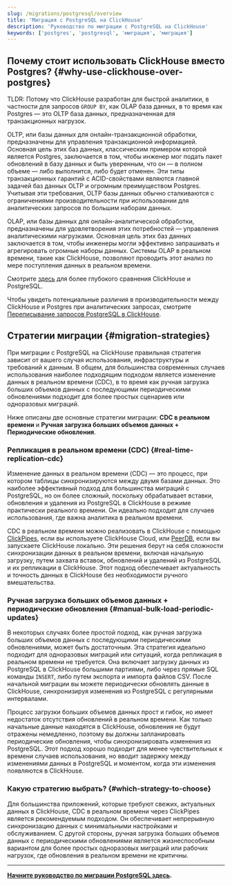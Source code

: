 ```yaml
---
slug: /migrations/postgresql/overview
title: 'Миграция с PostgreSQL на ClickHouse'
description: 'Руководство по миграции с PostgreSQL на ClickHouse'
keywords: ['postgres', 'postgresql', 'миграция', 'миграция']
---
```


## Почему стоит использовать ClickHouse вместо Postgres? {#why-use-clickhouse-over-postgres}

TLDR: Потому что ClickHouse разработан для быстрой аналитики, в частности для запросов `GROUP BY`, как OLAP база данных, в то время как Postgres — это OLTP база данных, предназначенная для транзакционных нагрузок.

OLTP, или базы данных для онлайн-транзакционной обработки, предназначены для управления транзакционной информацией. Основная цель этих баз данных, классическим примером которой является Postgres, заключается в том, чтобы инженер мог подать пакет обновлений в базу данных и быть уверенным, что он — в полном объеме — либо выполнится, либо будет отменен. Эти типы транзакционных гарантий с ACID-свойствами являются главной задачей баз данных OLTP и огромным преимуществом Postgres. Учитывая эти требования, OLTP базы данных обычно сталкиваются с ограничениями производительности при использовании для аналитических запросов по большим наборам данных.

OLAP, или базы данных для онлайн-аналитической обработки, предназначены для удовлетворения этих потребностей — управления аналитическими нагрузками. Основная цель этих баз данных заключается в том, чтобы инженеры могли эффективно запрашивать и агрегировать огромные наборы данных. Системы OLAP в реальном времени, такие как ClickHouse, позволяют проводить этот анализ по мере поступления данных в реальном времени.

Смотрите [здесь](/migrations/postgresql/appendix#postgres-vs-clickhouse-equivalent-and-different-concepts) для более глубокого сравнения ClickHouse и PostgreSQL.

Чтобы увидеть потенциальные различия в производительности между ClickHouse и Postgres при аналитических запросах, смотрите [Переписывание запросов PostgreSQL в ClickHouse](/migrations/postgresql/rewriting-queries).

## Стратегии миграции {#migration-strategies}

При миграции с PostgreSQL на ClickHouse правильная стратегия зависит от вашего случая использования, инфраструктуры и требований к данным. В общем, для большинства современных случаев использования наиболее подходящим подходом является изменение данных в реальном времени (CDC), в то время как ручная загрузка больших объемов данных с последующими периодическими обновлениями подходит для более простых сценариев или одноразовых миграций.

Ниже описаны две основные стратегии миграции: **CDC в реальном времени** и **Ручная загрузка больших объемов данных + Периодические обновления**.

### Репликация в реальном времени (CDC) {#real-time-replication-cdc}

Изменение данных в реальном времени (CDC) — это процесс, при котором таблицы синхронизируются между двумя базами данных. Это наиболее эффективный подход для большинства миграций с PostgreSQL, но он более сложный, поскольку обрабатывает вставки, обновления и удаления из PostgreSQL в ClickHouse в режиме практически реального времени. Он идеально подходит для случаев использования, где важна аналитика в реальном времени.

CDC в реальном времени можно реализовать в ClickHouse с помощью [ClickPipes](/integrations/clickpipes/postgres/deduplication), если вы используете ClickHouse Cloud, или [PeerDB](https://github.com/PeerDB-io/peerdb), если вы запускаете ClickHouse локально. Эти решения берут на себя сложности синхронизации данных в реальном времени, включая начальную загрузку, путем захвата вставок, обновлений и удалений из PostgreSQL и их репликации в ClickHouse. Этот подход обеспечивает актуальность и точность данных в ClickHouse без необходимости ручного вмешательства.

### Ручная загрузка больших объемов данных + периодические обновления {#manual-bulk-load-periodic-updates}

В некоторых случаях более простой подход, как ручная загрузка больших объемов данных с последующими периодическими обновлениями, может быть достаточным. Эта стратегия идеально подходит для одноразовых миграций или ситуаций, когда репликация в реальном времени не требуется. Она включает загрузку данных из PostgreSQL в ClickHouse большими партиями, либо через прямые SQL команды `INSERT`, либо путем экспорта и импорта файлов CSV. После начальной миграции вы можете периодически обновлять данные в ClickHouse, синхронизируя изменения из PostgreSQL с регулярными интервалами.

Процесс загрузки больших объемов данных прост и гибок, но имеет недостаток отсутствия обновлений в реальном времени. Как только начальные данные находятся в ClickHouse, обновления не будут отражены немедленно, поэтому вы должны запланировать периодические обновления, чтобы синхронизировать изменения из PostgreSQL. Этот подход хорошо подходит для менее чувствительных к времени случаев использования, но вводит задержку между изменениями данных в PostgreSQL и моментом, когда эти изменения появляются в ClickHouse.

### Какую стратегию выбрать? {#which-strategy-to-choose}

Для большинства приложений, которые требуют свежих, актуальных данных в ClickHouse, CDC в реальном времени через ClickPipes является рекомендуемым подходом. Он обеспечивает непрерывную синхронизацию данных с минимальными настройками и обслуживанием. С другой стороны, ручная загрузка больших объемов данных с периодическими обновлениями является жизнеспособным вариантом для более простых одноразовых миграций или рабочих нагрузок, где обновления в реальном времени не критичны.

---

**[Начните руководство по миграции PostgreSQL здесь](/migrations/postgresql/dataset).**
